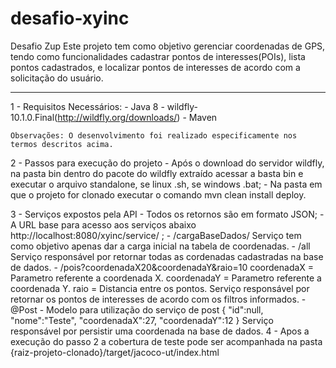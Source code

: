 # desafio-xyinc 
Desafio Zup 
Este projeto tem como objetivo gerenciar coordenadas de GPS, tendo como funcionalidades cadastrar pontos de interesses(POIs), 
lista pontos cadastrados, e localizar pontos de interesses de acordo com a solicitação do usuário.	
__________________________________________________________________________________________________

1 - Requisitos Necessários: 
	- Java 8 
	- wildfly-10.1.0.Final(http://wildfly.org/downloads/) 
	- Maven 

	Observações: O desenvolvimento foi realizado especificamente nos termos descritos acima. 

2 - Passos para execução do projeto 
	- Após o download do servidor wildfly, na pasta bin dentro do pacote do wildfly extraído acessar a basta bin e executar o arquivo standalone, 
	se linux .sh, se windows .bat; 
	- Na pasta em que o projeto for clonado executar o comando mvn clean install deploy.	
	
3 - Serviços expostos pela API 
	- Todos os retornos são em formato JSON;
	- A URL base para acesso aos serviços abaixo http://localhost:8080/xyinc/service/ ;
	- /cargaBaseDados/ 
		Serviço tem como objetivo apenas dar a carga inicial na tabela de coordenadas. 
	- /all 
		Serviço responsável por retornar todas as cordenadas cadastradas na base de dados.
	- /pois?coordenadaX20&coordenadaY&raio=10 
		coordenadaX = Parametro referente a coordenada X.
		coordenadaY = Parametro referente a coordenada Y. 
		raio        = Distancia entre os pontos. 
		Serviço responsável por retornar os pontos de interesses de acordo com os filtros informados. 
	- @Post 
		- Modelo para utilização do serviço de post
			{ 
				"id":null, 
				"nome":"Teste", 
				"coordenadaX":27,
				"coordenadaY":12 
			}
			Serviço responsável por persistir uma coordenada na base de dados. 
4 - Apos a execução do passo 2 a cobertura de teste pode ser acompanhada na pasta {raiz-projeto-clonado}/target/jacoco-ut/index.html 
